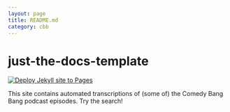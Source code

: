 ```yaml
---
layout: page
title: README.md
category: cbb
---
```


# just-the-docs-template

[![Deploy Jekyll site to Pages](https://github.com/dreness/cbb-texts/actions/workflows/pages.yml/badge.svg)](https://github.com/dreness/cbb-texts/actions/workflows/pages.yml)

This site contains automated transcriptions of (some of) the Comedy Bang Bang podcast episodes. Try the search!